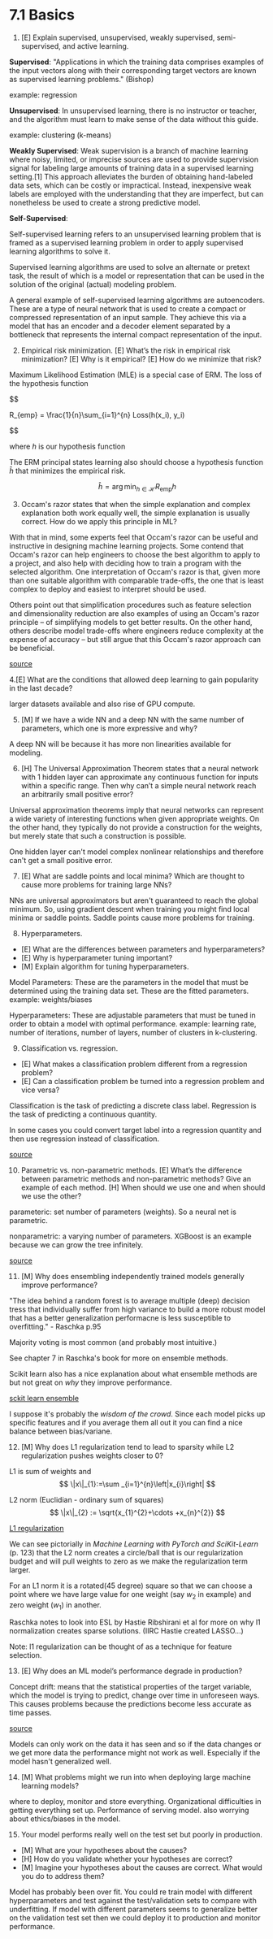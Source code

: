 # 7.1 Basics 

1. [E] Explain supervised, unsupervised, weakly supervised, semi-supervised, and active learning.

**Supervised**: "Applications in which the training data comprises examples of the input vectors along with their corresponding target vectors are known as supervised learning problems." (Bishop)

example: regression 

**Unsupervised**: In unsupervised learning, there is no instructor or teacher, and the algorithm must learn to make sense of the data without this guide.

example: clustering (k-means)

**Weakly Supervised**: Weak supervision is a branch of machine learning where noisy, limited, or imprecise sources are used to provide supervision signal for labeling large amounts of training data in a supervised learning setting.[1] This approach alleviates the burden of obtaining hand-labeled data sets, which can be costly or impractical. Instead, inexpensive weak labels are employed with the understanding that they are imperfect, but can nonetheless be used to create a strong predictive model.

**Self-Supervised**: 

Self-supervised learning refers to an unsupervised learning problem that is framed as a supervised learning problem in order to apply supervised learning algorithms to solve it.

Supervised learning algorithms are used to solve an alternate or pretext task, the result of which is a model or representation that can be used in the solution of the original (actual) modeling problem.

A general example of self-supervised learning algorithms are autoencoders. These are a type of neural network that is used to create a compact or compressed representation of an input sample. They achieve this via a model that has an encoder and a decoder element separated by a bottleneck that represents the internal compact representation of the input.

2. Empirical risk minimization.
[E] What’s the risk in empirical risk minimization?
[E] Why is it empirical?
[E] How do we minimize that risk?

Maximum Likelihood Estimation (MLE) is a special case of ERM. The loss of the hypothesis function 

$$

R_{emp} = \frac{1}{n}\sum_{i=1}^{n} Loss(h(x_i), y_i)

$$

where $h$ is our hypothesis function 


The ERM principal states learning also should choose a hypothesis function $\hat{h}$ that minimizes the empirical risk. 

$$
\hat{h} = \arg\min_{h \in \mathcal{H}}  R_{\text{emp}} h
$$



3. Occam's razor states that when the simple explanation and complex explanation both work equally well, the simple explanation is usually correct. How do we apply this principle in ML?

With that in mind, some experts feel that Occam's razor can be useful and instructive in designing machine learning projects. Some contend that Occam's razor can help engineers to choose the best algorithm to apply to a project, and also help with deciding how to train a program with the selected algorithm. One interpretation of Occam's razor is that, given more than one suitable algorithm with comparable trade-offs, the one that is least complex to deploy and easiest to interpret should be used.

Others point out that simplification procedures such as feature selection and dimensionality reduction are also examples of using an Occam's razor principle – of simplifying models to get better results. On the other hand, others describe model trade-offs where engineers reduce complexity at the expense of accuracy – but still argue that this Occam's razor approach can be beneficial.


[source](https://www.techopedia.com/how-does-occams-razor-apply-to-machine-learning/7/33087)

4.[E] What are the conditions that allowed deep learning to gain popularity in the last decade?

larger datasets available and also rise of GPU compute. 

5. [M] If we have a wide NN and a deep NN with the same number of parameters, which one is more expressive and why?

A deep NN will be because it has more non linearities available for modeling. 

6. [H] The Universal Approximation Theorem states that a neural network with 1 hidden layer can approximate any continuous function for inputs within a specific range. Then why can’t a simple neural network reach an arbitrarily small positive error?


Universal approximation theorems imply that neural networks can represent a wide variety of interesting functions when given appropriate weights. On the other hand, they typically do not provide a construction for the weights, but merely state that such a construction is possible.

One hidden layer can't model complex nonlinear relationships and therefore can't get a small positive error. 

7. [E] What are saddle points and local minima? Which are thought to cause more problems for training large NNs?

NNs are universal approximators but aren't guaranteed to reach the global minimum. So, using gradient descent when training you might find local minima or saddle points. Saddle points cause more problems for training.  

8. Hyperparameters.
* [E] What are the differences between parameters and hyperparameters?
* [E] Why is hyperparameter tuning important?
* [M] Explain algorithm for tuning hyperparameters.


Model Parameters: These are the parameters in the model that must be determined using the training data set. These are the fitted parameters. example: weights/biases 

Hyperparameters: These are adjustable parameters that must be tuned in order to obtain a model with optimal performance. example: learning rate, number of iterations, number of layers, number of clusters in k-clustering. 

9. Classification vs. regression.
* [E] What makes a classification problem different from a regression problem?
* [E] Can a classification problem be turned into a regression problem and vice versa?


Classification is the task of predicting a discrete class label.
Regression is the task of predicting a continuous quantity.

In some cases you could convert target label into a regression quantity and then use regression instead of classification. 

[source](https://machinelearningmastery.com/classification-versus-regression-in-machine-learning)

10. Parametric vs. non-parametric methods.
[E] What’s the difference between parametric methods and non-parametric methods? Give an example of each method.
[H] When should we use one and when should we use the other?


parameteric: set number of parameters (weights). So a neural net is parametric. 

nonparametric: a varying number of parameters. XGBoost is an example because we can grow the tree infinitely. 


[source](http://manjeetdahiya.com/posts/parametric-vs-non-parametric-models/)


11. [M] Why does ensembling independently trained models generally improve performance?


"The idea behind a random forest is to average multiple (deep) decision tress that individually suffer from high variance to build a more robust model that has a better generalization performacne is less susceptible to overfitting." - Raschka p.95 

Majority voting is most common (and probably most intuitive.)

See chapter 7 in Raschka's book for more on ensemble methods. 

Scikit learn also has a nice explanation about what ensemble methods are but not great on *why* they improve performance. 

[sckit learn ensemble](https://scikit-learn.org/stable/modules/ensemble.html)


I suppose it's probably the *wisdom of the crowd*. Since each model picks up specific features and if you average them all out it you can find a nice balance between bias/variane. 

12. [M] Why does L1 regularization tend to lead to sparsity while L2 regularization pushes weights closer to 0?

L1 is sum of weights and 
$$
\|x\|_{1}:=\sum _{i=1}^{n}\left|x_{i}\right|
$$

L2 norm (Euclidian - ordinary sum of squares) 
$$ 
\|x\|_{2} := \sqrt{x_{1}^{2}+\cdots +x_{n}^{2}}
$$


[L1 regularization](https://www.educative.io/answers/why-does-l1-regularization-yield-sparse-solutions)


We can see pictorially in _Machine Learning with PyTorch and SciKit-Learn_ (p. 123) that the L2 norm creates a circle/ball that is our regularization budget and will pull weights to zero as we make the regularization term larger. 

For an L1 norm it is a rotated(45 degree) square so that we can choose a point where we have large value for one weight (say $w_2$ in example) and zero weight ($w_1$) in another.

Raschka notes to look into ESL by Hastie Ribshirani et al for more on why l1 normalization creates sparse solutions. (IIRC Hastie created LASSO...)

Note: l1 regularization can be thought of as a technique for feature selection. 

13. [E] Why does an ML model’s performance degrade in production?

Concept drift: means that the statistical properties of the target variable, which the model is trying to predict, change over time in unforeseen ways. This causes problems because the predictions become less accurate as time passes.

[source](https://towardsdatascience.com/why-machine-learning-models-degrade-in-production-d0f2108e9214)


Models can only work on the data it has seen and so if the data changes or we get more data the performance might not work as well. Especially if the model hasn't generalized well. 

14. [M] What problems might we run into when deploying large machine learning models?

where to deploy, monitor and store everything. Organizational difficulties in getting everything set up. 
Performance of serving model. also worrying about ethics/biases in the model. 

15. Your model performs really well on the test set but poorly in production.
* [M] What are your hypotheses about the causes?
* [H] How do you validate whether your hypotheses are correct?
* [M] Imagine your hypotheses about the causes are correct. What would you do to address them?


Model has probably been over fit. You could re train model with different hyperparameters and test against the test/validation sets to compare with underfitting. If model with different parameters seems to generalize better on the validation test set then we could deploy it to production and monitor performance. 

